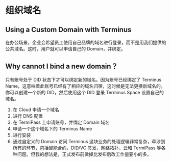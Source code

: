 # 组织域名

## Using a Custom Domain with Terminus

在办公场景，企业会希望员工使用自己品牌的域名进行登录，而不是用我们提供的公共域名。这时，用户就可以申请自己的 Domain，并绑定。

## Why cannot I bind a new domain？

只有账号处于 DID 状态下才可以绑定新的域名。因为账号已经绑定了 Terminus Name，这意味着此账号已经有了相应的域名归宿，这时候是无法更换新域名的。
你可以创建一个新的 DID，然后使用这个 DID 登录 Terminus Space 设置自己的域名。

1. 在 Cloud 申请一个域名
2. 进行 DNS 配置
3. 在 TermiPass 上申请账号，并绑定 Domain 域名
4. 申请一个这个域名下的 Terminus Name
5. 进行安装
6. 通过自定义的 Domain 访问 Terminus
   这块业务的处理逻辑非常复杂，牵涉到所有的环节，包括智能合约，DID/VC 签发，网络拓扑，云和 TermiPass 等各种问题。但我的想法是，正式发布前做掉比发布后改工作量要小的多。
